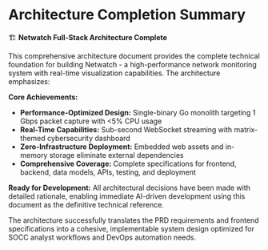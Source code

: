 # Architecture Completion Summary

🏗️ **Netwatch Full-Stack Architecture Complete**

This comprehensive architecture document provides the complete technical foundation for building Netwatch - a high-performance network monitoring system with real-time visualization capabilities. The architecture emphasizes:

**Core Achievements:**
- **Performance-Optimized Design:** Single-binary Go monolith targeting 1 Gbps packet capture with <5% CPU usage
- **Real-Time Capabilities:** Sub-second WebSocket streaming with matrix-themed cybersecurity dashboard
- **Zero-Infrastructure Deployment:** Embedded web assets and in-memory storage eliminate external dependencies
- **Comprehensive Coverage:** Complete specifications for frontend, backend, data models, APIs, testing, and deployment

**Ready for Development:** All architectural decisions have been made with detailed rationale, enabling immediate AI-driven development using this document as the definitive technical reference.

The architecture successfully translates the PRD requirements and frontend specifications into a cohesive, implementable system design optimized for SOCC analyst workflows and DevOps automation needs.